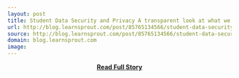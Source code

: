 ```yaml
---
layout: post
title: Student Data Security and Privacy A transparent look at what we do and our intentions for the future  
url: http://blog.learnsprout.com/post/85765134566/student-data-security-and-privacy-a-transparent-look
source: http://blog.learnsprout.com/post/85765134566/student-data-security-and-privacy-a-transparent-look
domain: blog.learnsprout.com
image: 
---
```


<p></p>
<center><p><a href="http://blog.learnsprout.com/post/85765134566/student-data-security-and-privacy-a-transparent-look" style='padding:25px; font-sze:18px; font-weight: bold;'>Read Full Story</a></p></center>
